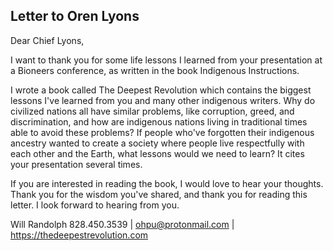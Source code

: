## Letter to Oren Lyons

Dear Chief Lyons,

I want to thank you for some life lessons I learned from your presentation at a Bioneers conference, as written in the book Indigenous Instructions.

I wrote a book called The Deepest Revolution which contains the biggest lessons I've learned from you and many other indigenous writers. Why do civilized nations all have similar problems, like corruption, greed, and discrimination, and how are indigenous nations living in traditional times able to avoid these problems? If people who've forgotten their indigenous ancestry wanted to create a society where people live respectfully with each other and the Earth, what lessons would we need to learn? It cites your presentation several times.

If you are interested in reading the book, I would love to hear your thoughts. Thank you for the wisdom you've shared, and thank you for reading this letter. I look forward to hearing from you.

Will Randolph
828.450.3539 | ohpu@protonmail.com | https://thedeepestrevolution.com


